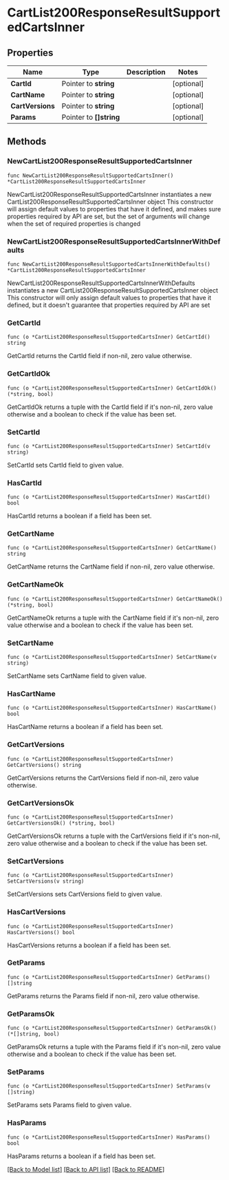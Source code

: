 # CartList200ResponseResultSupportedCartsInner

## Properties

Name | Type | Description | Notes
------------ | ------------- | ------------- | -------------
**CartId** | Pointer to **string** |  | [optional] 
**CartName** | Pointer to **string** |  | [optional] 
**CartVersions** | Pointer to **string** |  | [optional] 
**Params** | Pointer to **[]string** |  | [optional] 

## Methods

### NewCartList200ResponseResultSupportedCartsInner

`func NewCartList200ResponseResultSupportedCartsInner() *CartList200ResponseResultSupportedCartsInner`

NewCartList200ResponseResultSupportedCartsInner instantiates a new CartList200ResponseResultSupportedCartsInner object
This constructor will assign default values to properties that have it defined,
and makes sure properties required by API are set, but the set of arguments
will change when the set of required properties is changed

### NewCartList200ResponseResultSupportedCartsInnerWithDefaults

`func NewCartList200ResponseResultSupportedCartsInnerWithDefaults() *CartList200ResponseResultSupportedCartsInner`

NewCartList200ResponseResultSupportedCartsInnerWithDefaults instantiates a new CartList200ResponseResultSupportedCartsInner object
This constructor will only assign default values to properties that have it defined,
but it doesn't guarantee that properties required by API are set

### GetCartId

`func (o *CartList200ResponseResultSupportedCartsInner) GetCartId() string`

GetCartId returns the CartId field if non-nil, zero value otherwise.

### GetCartIdOk

`func (o *CartList200ResponseResultSupportedCartsInner) GetCartIdOk() (*string, bool)`

GetCartIdOk returns a tuple with the CartId field if it's non-nil, zero value otherwise
and a boolean to check if the value has been set.

### SetCartId

`func (o *CartList200ResponseResultSupportedCartsInner) SetCartId(v string)`

SetCartId sets CartId field to given value.

### HasCartId

`func (o *CartList200ResponseResultSupportedCartsInner) HasCartId() bool`

HasCartId returns a boolean if a field has been set.

### GetCartName

`func (o *CartList200ResponseResultSupportedCartsInner) GetCartName() string`

GetCartName returns the CartName field if non-nil, zero value otherwise.

### GetCartNameOk

`func (o *CartList200ResponseResultSupportedCartsInner) GetCartNameOk() (*string, bool)`

GetCartNameOk returns a tuple with the CartName field if it's non-nil, zero value otherwise
and a boolean to check if the value has been set.

### SetCartName

`func (o *CartList200ResponseResultSupportedCartsInner) SetCartName(v string)`

SetCartName sets CartName field to given value.

### HasCartName

`func (o *CartList200ResponseResultSupportedCartsInner) HasCartName() bool`

HasCartName returns a boolean if a field has been set.

### GetCartVersions

`func (o *CartList200ResponseResultSupportedCartsInner) GetCartVersions() string`

GetCartVersions returns the CartVersions field if non-nil, zero value otherwise.

### GetCartVersionsOk

`func (o *CartList200ResponseResultSupportedCartsInner) GetCartVersionsOk() (*string, bool)`

GetCartVersionsOk returns a tuple with the CartVersions field if it's non-nil, zero value otherwise
and a boolean to check if the value has been set.

### SetCartVersions

`func (o *CartList200ResponseResultSupportedCartsInner) SetCartVersions(v string)`

SetCartVersions sets CartVersions field to given value.

### HasCartVersions

`func (o *CartList200ResponseResultSupportedCartsInner) HasCartVersions() bool`

HasCartVersions returns a boolean if a field has been set.

### GetParams

`func (o *CartList200ResponseResultSupportedCartsInner) GetParams() []string`

GetParams returns the Params field if non-nil, zero value otherwise.

### GetParamsOk

`func (o *CartList200ResponseResultSupportedCartsInner) GetParamsOk() (*[]string, bool)`

GetParamsOk returns a tuple with the Params field if it's non-nil, zero value otherwise
and a boolean to check if the value has been set.

### SetParams

`func (o *CartList200ResponseResultSupportedCartsInner) SetParams(v []string)`

SetParams sets Params field to given value.

### HasParams

`func (o *CartList200ResponseResultSupportedCartsInner) HasParams() bool`

HasParams returns a boolean if a field has been set.


[[Back to Model list]](../README.md#documentation-for-models) [[Back to API list]](../README.md#documentation-for-api-endpoints) [[Back to README]](../README.md)


